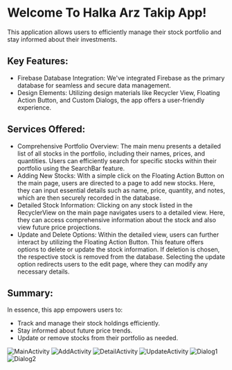 # Welcome To Halka Arz Takip App!
This application allows users to efficiently manage their stock portfolio and stay informed about their investments.

## Key Features:
 - Firebase Database Integration: We've integrated Firebase as the primary database for seamless and secure data management.
 - Design Elements: Utilizing design materials like Recycler View, Floating Action Button, and Custom Dialogs, the app offers a user-friendly experience.

## Services Offered:
 - Comprehensive Portfolio Overview: The main menu presents a detailed list of all stocks in the portfolio, including their names, prices, and quantities. Users can efficiently search for specific stocks within their portfolio using the SearchBar feature.
 - Adding New Stocks: With a simple click on the Floating Action Button on the main page, users are directed to a page to add new stocks. Here, they can input essential details such as name, price, quantity, and notes, which are then securely recorded in the database.
 - Detailed Stock Information: Clicking on any stock listed in the RecyclerView on the main page navigates users to a detailed view. Here, they can access comprehensive information about the stock and also view future price projections.
 - Update and Delete Options: Within the detailed view, users can further interact by utilizing the Floating Action Button. This feature offers options to delete or update the stock information. If deletion is chosen, the respective stock is removed from the database. Selecting the update option redirects users to the edit page, where they can modify any necessary details.

## Summary:
In essence, this app empowers users to:

 - Track and manage their stock holdings efficiently.
 - Stay informed about future price trends.
 - Update or remove stocks from their portfolio as needed.

![MainActivity](https://github.com/emirozder/halkaarztakip/assets/107868652/981e594e-3ec0-40b3-89c0-7c5342608d24)
![AddActivity](https://github.com/emirozder/halkaarztakip/assets/107868652/96ddd6bf-8ef1-4ccb-acde-2a762a3f4c55)
![DetailActivity](https://github.com/emirozder/halkaarztakip/assets/107868652/bd9d8325-2042-478a-a65c-126e56dc6659)
![UpdateActivity](https://github.com/emirozder/halkaarztakip/assets/107868652/dda43148-bdcf-4899-94b5-202a14237f3b)
![Dialog1](https://github.com/emirozder/halkaarztakip/assets/107868652/4872ea9a-418f-4764-9191-9ef564428326)
![Dialog2](https://github.com/emirozder/halkaarztakip/assets/107868652/efd49290-518b-4514-897c-6c0160022ca6)
